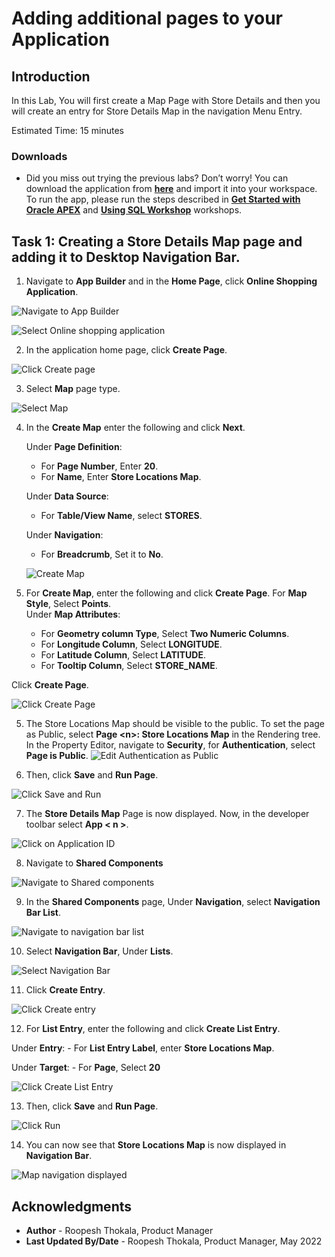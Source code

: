 # Adding additional pages to your Application

## Introduction

In this Lab, You will first create a Map Page with Store Details and then you will create an entry for Store Details Map in the navigation Menu Entry.

Estimated Time: 15 minutes


### Downloads

- Did you miss out trying the previous labs? Don’t worry! You can download the application from **[here](files/online-shopping-cart-10.sql)** and import it into your workspace. To run the app, please run the steps described in **[Get Started with Oracle APEX](https://apexapps.oracle.com/pls/apex/r/dbpm/livelabs/run-workshop?p210_wid=3509)** and **[Using SQL Workshop](https://apexapps.oracle.com/pls/apex/r/dbpm/livelabs/run-workshop?p210_wid=3524)** workshops.

## Task 1: Creating a Store Details Map page and adding it to Desktop Navigation Bar.

1. Navigate to **App Builder** and in the **Home Page**, click **Online Shopping Application**.

  ![Navigate to App Builder](images/create-map1.png " ")

  ![Select Online shopping application](images/create-map2.png " ")

2. In the application home page, click **Create Page**.

  ![Click Create page](images/create-map3.png " ")

3. Select **Map** page type.

  ![Select Map](images/create-map4.png " ")

4. In the **Create Map** enter the following and click **Next**.

    Under **Page Definition**:
    - For **Page Number**, Enter **20**.
    - For **Name**, Enter **Store Locations Map**.

    Under **Data Source**:
    - For **Table/View Name**, select **STORES**.

    Under **Navigation**:
    - For **Breadcrumb**, Set it to **No**.

    ![Create Map](images/create-map5.png " ")

5. For **Create Map**, enter the following and click **Create Page**. For **Map Style**, Select **Points**.  
  Under **Map Attributes**:
    - For **Geometry column Type**, Select **Two Numeric Columns**.
    - For **Longitude Column**, Select **LONGITUDE**.
    - For **Latitude Column**, Select **LATITUDE**.
    - For **Tooltip Column**, Select **STORE_NAME**.

  Click **Create Page**.

  ![Click Create Page](images/create-map6.png " ")

5. The Store Locations Map should be visible to the public. To set the page as Public, select **Page \<n\>: Store Locations Map** in the Rendering tree. In the Property Editor, navigate to **Security**, for **Authentication**, select **Page is Public**.
    ![Edit Authentication as Public](images/make-page-public.png)

6. Then, click **Save** and **Run Page**.

  ![Click Save and Run](images/create-map7.png " ")

7. The **Store Details Map** Page is now displayed. Now, in the developer toolbar select **App < n >**.

  ![Click on Application ID](images/run-map1.png " ")

8. Navigate to **Shared Components**

  ![Navigate to Shared components](images/customise-map1.png " ")

9. In the **Shared Components** page, Under **Navigation**, select **Navigation Bar List**.

  ![Navigate to navigation bar list](images/customise-map2.png " ")

10. Select **Navigation Bar**, Under **Lists**.

  ![Select Navigation Bar](images/customise-map3.png " ")

11. Click **Create Entry**.

  ![Click Create entry](images/customise-map4.png " ")

12. For **List Entry**, enter the following and click **Create List Entry**.  

 Under **Entry**:
    - For **List Entry Label**, enter **Store Locations Map**.

  Under **Target**:
    - For **Page**, Select **20**

  ![Click Create List Entry](images/customise-map5.png " ")  

13. Then, click **Save** and **Run Page**.

  ![Click Run](images/customise-map6.png " ")

14. You can now see that **Store Locations Map** is now displayed in **Navigation Bar**.

  ![Map navigation displayed](images/run-map2.png " ")  

## **Acknowledgments**

- **Author** - Roopesh Thokala, Product Manager
- **Last Updated By/Date** - Roopesh Thokala, Product Manager, May 2022
